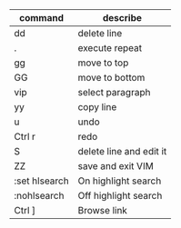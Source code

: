 | command       | describe                |
|---------------|-------------------------|
| dd            | delete line             |
| .             | execute repeat          |
| gg            | move to top             |
| GG            | move to bottom          |
| vip           | select paragraph        |
| yy            | copy line               |
| u             | undo                    |
| Ctrl r        | redo                    |
| S             | delete line and edit it |
| ZZ            | save and exit VIM       |
| :set hlsearch | On highlight search     |
| :nohlsearch   | Off highlight search    |
| Ctrl ]        | Browse link             |
